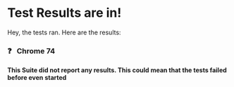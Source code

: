 # Test Results are in!

Hey,
the tests ran. Here are the results:
### :question:&nbsp;&nbsp;&nbsp;Chrome 74
#### This Suite did not report any results. This could mean that the tests failed before even started